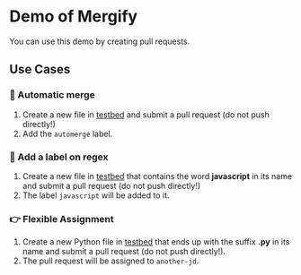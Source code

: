 # Demo of Mergify

You can use this demo by creating pull requests.

## Use Cases

### 🔀 Automatic merge

1. Create a new file in
   [testbed](https://github.com/Mergifyio/demo/new/main/testbed) and submit a
   pull request (do not push directly!)
2. Add the ``automerge`` label.

### 🎯 Add a label on regex

1. Create a new file in
   [testbed](https://github.com/Mergifyio/demo/new/main/testbed) that contains the word **javascript** in its name and submit a
   pull request (do not push directly!)
2. The label `javascript` will be added to it.

### 👉  Flexible Assignment

1. Create a new Python file in
   [testbed](https://github.com/Mergifyio/demo/new/main/testbed) that ends up with the suffix **.py** in its name and submit a
   pull request (do not push directly!).
2. The pull request will be assigned to `another-jd`.
